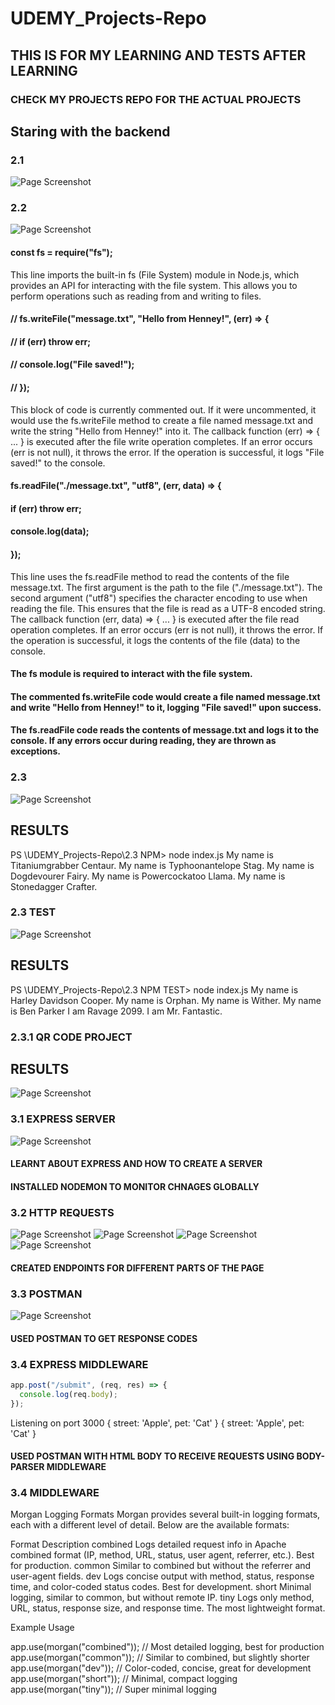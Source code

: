 # UDEMY_Projects-Repo

## THIS IS FOR MY LEARNING AND TESTS AFTER LEARNING
### CHECK MY PROJECTS REPO FOR THE ACTUAL PROJECTS

## Staring with the backend 

### 2.1
![Page Screenshot](/Images/Screenshot%20(156).png)

### 2.2
![Page Screenshot](/Images/Screenshot%20(157).png)

#### const fs = require("fs");
This line imports the built-in fs (File System) module in Node.js, which provides an API for interacting with the file system. This allows you to perform operations such as reading from and writing to files.


#### // fs.writeFile("message.txt", "Hello from Henney!", (err) => {
#### //     if (err) throw err;
#### //     console.log("File saved!");
#### // });
 This block of code is currently commented out. If it were uncommented, it would use the fs.writeFile method to create a file named message.txt and write the string "Hello from Henney!" into it.
 The callback function (err) => { ... } is executed after the file write operation completes. If an error occurs (err is not null), it throws the error.
If the operation is successful, it logs "File saved!" to the console.


#### fs.readFile("./message.txt", "utf8", (err, data) => {
####    if (err) throw err;
####    console.log(data);
#### });
 This line uses the fs.readFile method to read the contents of the file message.txt.
 The first argument is the path to the file ("./message.txt").
 The second argument ("utf8") specifies the character encoding to use when reading the file. This ensures that the file is read as a UTF-8 encoded string.
 The callback function (err, data) => { ... } is executed after the file read operation completes. If an error occurs (err is not null), it throws the error. If the operation is successful, it logs the contents of the file (data) to the console.

#### The fs module is required to interact with the file system.
#### The commented fs.writeFile code would create a file named message.txt and write "Hello from Henney!" to it, logging "File saved!" upon success.
#### The fs.readFile code reads the contents of message.txt and logs it to the console. If any errors occur during reading, they are thrown as exceptions.

### 2.3 
![Page Screenshot](/Images/Screenshot%20(158).png)
## RESULTS
PS \UDEMY_Projects-Repo\2.3 NPM> node index.js
My name is Titaniumgrabber Centaur.
My name is Typhoonantelope Stag.
My name is Dogdevourer Fairy.
My name is Powercockatoo Llama.
My name is Stonedagger Crafter. 

### 2.3 TEST
![Page Screenshot](/Images/Screenshot%20(158).png)
## RESULTS
PS \UDEMY_Projects-Repo\2.3 NPM TEST> node index.js
My name is Harley Davidson Cooper.
My name is Orphan.
My name is Wither.
My name is Ben Parker
I am Ravage 2099.
I am Mr. Fantastic.

### 2.3.1 QR CODE PROJECT 
## RESULTS
![Page Screenshot](/Images/Screenshot%20(159).png)

### 3.1 EXPRESS SERVER
![Page Screenshot](/Images/Screenshot%20(162).png)

#### LEARNT ABOUT EXPRESS AND HOW TO CREATE A SERVER 
#### INSTALLED NODEMON TO MONITOR CHNAGES GLOBALLY 

### 3.2 HTTP REQUESTS
![Page Screenshot](/Images/Screenshot%20(164).png)
![Page Screenshot](/Images/Screenshot%20(165).png)
![Page Screenshot](/Images/Screenshot%20(166).png)
![Page Screenshot](/Images/Screenshot%20(167).png)

#### CREATED ENDPOINTS FOR DIFFERENT PARTS OF THE PAGE

### 3.3 POSTMAN 
![Page Screenshot](/Images/Screenshot%20(177).png)

#### USED POSTMAN TO GET RESPONSE CODES

### 3.4 EXPRESS MIDDLEWARE

```javascript
app.post("/submit", (req, res) => {
  console.log(req.body);
}); 
```

Listening on port 3000
{ street: 'Apple', pet: 'Cat' }
{ street: 'Apple', pet: 'Cat' }
#### USED POSTMAN WITH HTML BODY TO RECEIVE REQUESTS USING BODY-PARSER MIDDLEWARE

### 3.4 MIDDLEWARE 
Morgan Logging Formats
Morgan provides several built-in logging formats, each with a different level of detail. Below are the available formats:

Format	Description
combined	Logs detailed request info in Apache combined format (IP, method, URL, status, user agent, referrer, etc.). Best for production.
common	Similar to combined but without the referrer and user-agent fields.
dev	Logs concise output with method, status, response time, and color-coded status codes. Best for development.
short	Minimal logging, similar to common, but without remote IP.
tiny	Logs only method, URL, status, response size, and response time. The most lightweight format.

Example Usage

app.use(morgan("combined")); // Most detailed logging, best for production
app.use(morgan("common"));   // Similar to combined, but slightly shorter
app.use(morgan("dev"));      // Color-coded, concise, great for development
app.use(morgan("short"));    // Minimal, compact logging
app.use(morgan("tiny"));     // Super minimal logging

